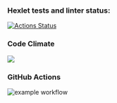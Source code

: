 ### Hexlet tests and linter status:
[![Actions Status](https://github.com/scaumedes/python-project-lvl1/workflows/hexlet-check/badge.svg)](https://github.com/scaumedes/python-project-lvl1/actions)

### Code Climate
<a href="https://codeclimate.com/github/scaumedes/python-project-lvl1"><img src="https://api.codeclimate.com/v1/badges/a99a88d28ad37a79dbf6/maintainability" /></a>

### GitHub Actions
![example workflow](https://github.com/scaumedes/python-project-lvl1/actions/workflows/checks.yml/badge.svg)
